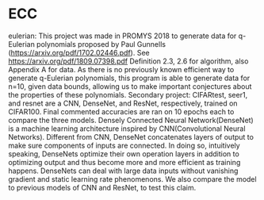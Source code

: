 # ECC
eulerian: This project was made in PROMYS 2018 to generate data for q-Eulerian polynomials proposed by Paul Gunnells (https://arxiv.org/pdf/1702.02446.pdf). See https://arxiv.org/pdf/1809.07398.pdf Definition 2.3, 2.6 for algorithm, also Appendix A for data. As there is no  previously known efficient way to generate q-Eulerian polynomials, this program is able to generate data for n=10, given data bounds, allowing us to make important conjectures about the properties of these polynomials. 
Secondary project: CIFARtest, seer1, and resnet are a CNN, DenseNet, and ResNet, respectively, trained on CIFAR100. Final commented accuracies are ran on 10 epochs each to compare the three models.
Densely Connected Neural Network(DenseNet) is a machine learning architecture inspired by CNN(Convolutional Neural Networks). Different from CNN, DenseNet concatenates layers of output to make sure components of inputs are connected. In doing so, intuitively speaking, DenseNets optimize their own operation layers in addition to optimizing output and thus become more and more efficient as training happens. DenseNets can deal with large data inputs without vanishing gradient and static learning rate phenomenons. We also compare the model to previous models of CNN and ResNet, to test this claim.
